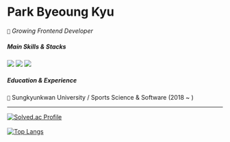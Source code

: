 # Park Byeoung Kyu
```🌊``` _Growing Frontend Developer_

##### Main Skills & Stacks 

<img src="https://img.shields.io/badge/React-7382B5?&logo=React&logoColor=white"/> <img src="https://img.shields.io/badge/TypeScript-7382B5?&logo=Typescript&logoColor=white"/> <img src="https://img.shields.io/badge/JavaScript-7382B5?&logo=Javascript&logoColor=white"/>

##### Education & Experience
```🏫``` Sungkyunkwan University / Sports Science & Software (2018 ~ )<br/>

---
[![Solved.ac Profile](http://mazassumnida.wtf/api/v2/generate_badge?boj=pbk95120)](https://solved.ac/pbk95120/)
<br/><br/>
[![Top Langs](https://github-readme-stats.vercel.app/api/top-langs/?username=pbk95120&layout=compact&custom_title=Most&nbsp;Used&nbsp;Languages&bg_color=30,b3bfff,ccdaff&title_color=fff&text_color=fff)](https://github.com/anuraghazra/github-readme-stats)


